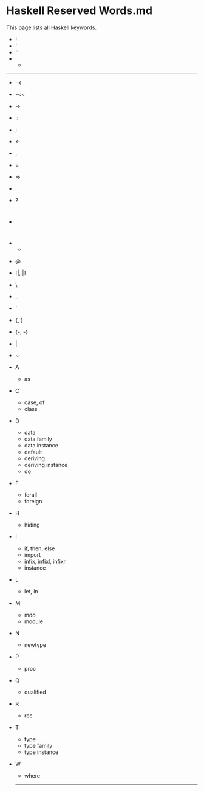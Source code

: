 # Haskell  Reserved Words.md

This page lists all Haskell keywords.

- !
- '
- ''
- -
- --
- -<
- -<<
- ->
- ::
- ;
- <-
- ,
- =
- =>
- >
- ?
- #
- *
- @
- [|, |]
- \
- _
- `
- {, }
- {-, -}
- |
- ~
- A
  - as
- C
  - case, of
  - class
- D
  - data
  - data family
  - data instance
  - default
  - deriving
  - deriving instance
  - do
- F
  - forall
  - foreign
- H
  - hiding
- I 
  - if, then, else
  - import
  - infix, infixl, infixr
  - instance
- L
  - let, in
- M
  - mdo
  - module
- N
  - newtype
- P
  - proc
- Q
  - qualified
- R
  - rec
- T
  - type
  - type family
  - type instance
- W
  - where
  
  ---
